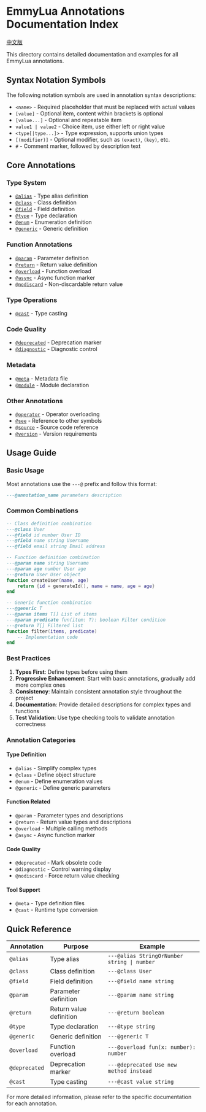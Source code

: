 # EmmyLua Annotations Documentation Index

[中文版](../annotations_CN/README.md)

This directory contains detailed documentation and examples for all EmmyLua annotations.

## Syntax Notation Symbols

The following notation symbols are used in annotation syntax descriptions:

- `<name>` - Required placeholder that must be replaced with actual values
- `[value]` - Optional item, content within brackets is optional
- `[value...]` - Optional and repeatable item
- `value1 | value2` - Choice item, use either left or right value
- `<type[|type...]>` - Type expression, supports union types
- `[(modifier)]` - Optional modifier, such as `(exact)`, `(key)`, etc.
- `#` - Comment marker, followed by description text

## Core Annotations

### Type System
- [`@alias`](./alias.md) - Type alias definition
- [`@class`](./class.md) - Class definition
- [`@field`](./field.md) - Field definition
- [`@type`](./type.md) - Type declaration
- [`@enum`](./enum.md) - Enumeration definition
- [`@generic`](./generic.md) - Generic definition

### Function Annotations
- [`@param`](./param.md) - Parameter definition
- [`@return`](./return.md) - Return value definition
- [`@overload`](./overload.md) - Function overload
- [`@async`](./async.md) - Async function marker
- [`@nodiscard`](./nodiscard.md) - Non-discardable return value

### Type Operations
- [`@cast`](./cast.md) - Type casting

### Code Quality
- [`@deprecated`](./deprecated.md) - Deprecation marker
- [`@diagnostic`](./diagnostic.md) - Diagnostic control

### Metadata
- [`@meta`](./meta.md) - Metadata file
- [`@module`](./module.md) - Module declaration

### Other Annotations
- [`@operator`](./operator.md) - Operator overloading
- [`@see`](./see.md) - Reference to other symbols
- [`@source`](./source.md) - Source code reference
- [`@version`](./version.md) - Version requirements

## Usage Guide

### Basic Usage
Most annotations use the `---@` prefix and follow this format:
```lua
---@annotation_name parameters description
```

### Common Combinations
```lua
-- Class definition combination
---@class User
---@field id number User ID
---@field name string Username
---@field email string Email address

-- Function definition combination
---@param name string Username
---@param age number User age
---@return User User object
function createUser(name, age)
    return {id = generateId(), name = name, age = age}
end

-- Generic function combination
---@generic T
---@param items T[] List of items
---@param predicate fun(item: T): boolean Filter condition
---@return T[] Filtered list
function filter(items, predicate)
    -- Implementation code
end
```

### Best Practices

1. **Types First**: Define types before using them
2. **Progressive Enhancement**: Start with basic annotations, gradually add more complex ones
3. **Consistency**: Maintain consistent annotation style throughout the project
4. **Documentation**: Provide detailed descriptions for complex types and functions
5. **Test Validation**: Use type checking tools to validate annotation correctness

### Annotation Categories

#### Type Definition
- `@alias` - Simplify complex types
- `@class` - Define object structure
- `@enum` - Define enumeration values
- `@generic` - Define generic parameters

#### Function Related
- `@param` - Parameter types and descriptions
- `@return` - Return value types and descriptions
- `@overload` - Multiple calling methods
- `@async` - Async function marker

#### Code Quality
- `@deprecated` - Mark obsolete code
- `@diagnostic` - Control warning display
- `@nodiscard` - Force return value checking

#### Tool Support
- `@meta` - Type definition files
- `@cast` - Runtime type conversion

## Quick Reference

| Annotation | Purpose | Example |
|------------|---------|---------|
| `@alias` | Type alias | `---@alias StringOrNumber string \| number` |
| `@class` | Class definition | `---@class User` |
| `@field` | Field definition | `---@field name string` |
| `@param` | Parameter definition | `---@param name string` |
| `@return` | Return value definition | `---@return boolean` |
| `@type` | Type declaration | `---@type string` |
| `@generic` | Generic definition | `---@generic T` |
| `@overload` | Function overload | `---@overload fun(x: number): number` |
| `@deprecated` | Deprecation marker | `---@deprecated Use new method instead` |
| `@cast` | Type casting | `---@cast value string` |

For more detailed information, please refer to the specific documentation for each annotation.
